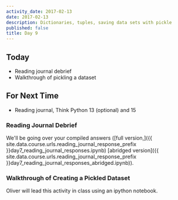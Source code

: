 ```yaml
---
activity_date: 2017-02-13
date: 2017-02-13
description: Dictionaries, tuples, saving data sets with pickle
published: false
title: Day 9
---
```


## Today

* Reading journal debrief
* Walkthrough of pickling a dataset

## For Next Time

* Reading journal, Think Python 13 (optional) and 15

### Reading Journal Debrief

We'll be going over your compiled answers ([full
version,]({{ site.data.course.urls.reading_journal_response_prefix }}day7_reading_journal_responses.ipynb)
[abridged
version]({{ site.data.course.urls.reading_journal_response_prefix }}day7_reading_journal_responses_abridged.ipynb)).

### Walkthrough of Creating a Pickled Dataset

Oliver will lead this activity in class using an ipython notebook.
